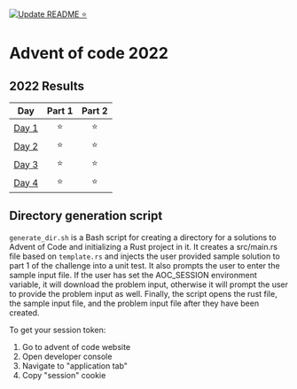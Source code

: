 [![Update README ⭐](https://github.com/jrodal98/advent-of-code-2022/actions/workflows/readme-stars.yml/badge.svg)](https://github.com/jrodal98/advent-of-code-2022/actions/workflows/readme-stars.yml)

# Advent of code 2022

<!--- advent_readme_stars table --->

## 2022 Results

|                     Day                      | Part 1 | Part 2 |
| :------------------------------------------: | :----: | :----: |
| [Day 1](https://adventofcode.com/2022/day/1) |   ⭐   |   ⭐   |
| [Day 2](https://adventofcode.com/2022/day/2) |   ⭐   |   ⭐   |
| [Day 3](https://adventofcode.com/2022/day/3) |   ⭐   |   ⭐   |
| [Day 4](https://adventofcode.com/2022/day/4) |   ⭐   |   ⭐   |

<!--- advent_readme_stars table --->

## Directory generation script

`generate_dir.sh` is a Bash script for creating a directory for a solutions to Advent of Code and initializing a Rust project in it. It creates a src/main.rs file based on `template.rs` and injects the user provided sample solution to part 1 of the challenge into a unit test. It also prompts the user to enter the sample input file. If the user has set the AOC_SESSION environment variable, it will download the problem input, otherwise it will prompt the user to provide the problem input as well. Finally, the script opens the rust file, the sample input file, and the problem input file after they have been created.

To get your session token:

1. Go to advent of code website
2. Open developer console
3. Navigate to "application tab"
4. Copy "session" cookie
